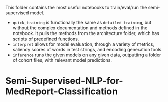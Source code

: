 This folder contains the most useful notebooks to train/eval/run the semi-supervised model.
* `quick_training` is functionally the same as `detailed training`, but without the complex documentation and methods defined in the notebook. It pulls the methods from the architecture folder, which has scripts of predefined functions.
* `interpret` allows for model evaluation, through a variety of metrics, saliency scores of words in test strings, and encoding generation tools. 
* `inference` runs the given models on any given data, outputting a folder of cohort files, with relevant model predictions.

# Semi-Supervised-NLP-for-MedReport-Classification
